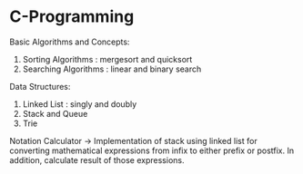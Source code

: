 # C-Programming
Basic Algorithms and Concepts:
1. Sorting Algorithms : mergesort and quicksort
2. Searching Algorithms : linear and binary search

Data Structures:
1. Linked List : singly and doubly
2. Stack and Queue
4. Trie

Notation Calculator
-> Implementation of stack using linked list for converting mathematical expressions from infix to either prefix or postfix. In addition, calculate result of those expressions. 
